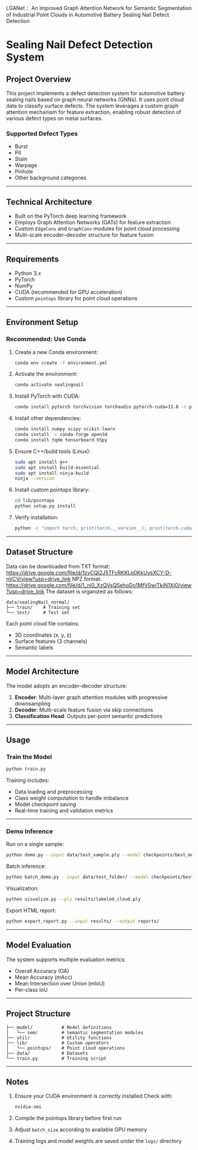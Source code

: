 
LGANet： An improved Graph Attention Network for Semantic Segmentation of Industrial Point Clouds in Automotive Battery Sealing Nail Defect Detection


# Sealing Nail Defect Detection System

## Project Overview

This project implements a defect detection system for automotive battery sealing nails based on graph neural networks (GNNs). It uses point cloud data to classify surface defects. The system leverages a custom graph attention mechanism for feature extraction, enabling robust detection of various defect types on metal surfaces.

### Supported Defect Types

* Burst
* Pit
* Stain
* Warpage
* Pinhole
* Other background categories

---

## Technical Architecture

* Built on the PyTorch deep learning framework
* Employs Graph Attention Networks (GATs) for feature extraction
* Custom `EdgeConv` and `GraphConv` modules for point cloud processing
* Multi-scale encoder–decoder structure for feature fusion

---

## Requirements

* Python 3.x
* PyTorch
* NumPy
* CUDA (recommended for GPU acceleration)
* Custom `pointops` library for point cloud operations

---

## Environment Setup

### Recommended: Use Conda

1. Create a new Conda environment:

   ```bash
   conda env create -f environment.yml
   ```

2. Activate the environment:

   ```bash
   conda activate sealingnail
   ```

3. Install PyTorch with CUDA:

   ```bash
   conda install pytorch torchvision torchaudio pytorch-cuda=11.8 -c pytorch -c nvidia
   ```

4. Install other dependencies:

   ```bash
   conda install numpy scipy scikit-learn
   conda install -c conda-forge open3d
   conda install tqdm tensorboard h5py
   ```

5. Ensure C++/build tools (Linux):

   ```bash
   sudo apt install g++
   sudo apt install build-essential
   sudo apt install ninja-build
   ninja --version
   ```

6. Install custom pointops library:

   ```bash
   cd lib/pointops
   python setup.py install
   ```

7. Verify installation:

   ```bash
   python -c "import torch; print(torch.__version__); print(torch.cuda.is_available())"
   ```

---

## Dataset Structure
Data can be downloaded from 
TXT format: https://drive.google.com/file/d/1zyCQI2J5TFcRKKLp0KkUvsXCY-D-nVCV/view?usp=drive_link
NPZ format: https://drive.google.com/file/d/1_ni0_XzQVsQ5ehoDo1MfV0wjTkiN1XjO/view?usp=drive_link
The dataset is organized as follows:

```
data/sealingNail_normal/
├── train/    # Training set
└── test/     # Test set
```

Each point cloud file contains:

* 3D coordinates (x, y, z)
* Surface features (3 channels)
* Semantic labels

---

## Model Architecture

The model adopts an encoder–decoder structure:

1. **Encoder**: Multi-layer graph attention modules with progressive downsampling
2. **Decoder**: Multi-scale feature fusion via skip connections
3. **Classification Head**: Outputs per-point semantic predictions

---

## Usage

### Train the Model

```bash
python train.py
```

Training includes:

* Data loading and preprocessing
* Class weight computation to handle imbalance
* Model checkpoint saving
* Real-time training and validation metrics

---

### Demo Inference

Run on a single sample:

```bash
python demo.py --input data/test_sample.ply --model checkpoints/best_model.pth --output results/
```

Batch inference:

```bash
python batch_demo.py --input data/test_folder/ --model checkpoints/best_model.pth --output results/
```

Visualization:

```bash
python visualize.py --ply results/labeled_cloud.ply
```

Export HTML report:

```bash
python export_report.py --input results/ --output reports/
```

---

## Model Evaluation

The system supports multiple evaluation metrics:

* Overall Accuracy (OA)
* Mean Accuracy (mAcc)
* Mean Intersection over Union (mIoU)
* Per-class IoU

---

## Project Structure

```
├── model/           # Model definitions
│   └── sem/         # Semantic segmentation modules
├── util/            # Utility functions
├── lib/             # Custom operators
│   └── pointops/    # Point cloud operations
├── data/            # Datasets
└── train.py         # Training script
```

---

## Notes

1. Ensure your CUDA environment is correctly installed
   Check with:

   ```bash
   nvidia-smi
   ```

2. Compile the pointops library before first run

3. Adjust `batch_size` according to available GPU memory

4. Training logs and model weights are saved under the `logs/` directory


